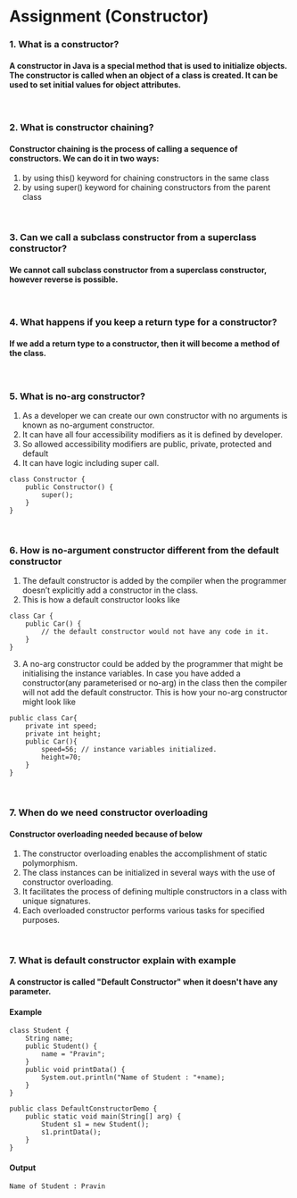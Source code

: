 # Assignment (Constructor)

### **1. What is a constructor?**

#### A constructor in Java is a special method that is used to initialize objects. The constructor is called when an object of a class is created. It can be used to set initial values for object attributes.

<br/>

### **2. What is constructor chaining?**

#### Constructor chaining is the process of calling a sequence of constructors. We can do it in two ways:

1. by using this() keyword for chaining constructors in the same class
2. by using super() keyword for chaining constructors from the parent class

<br/>

### **3. Can we call a subclass constructor from a superclass constructor?**

#### We cannot call subclass constructor from a superclass constructor, however reverse is possible.

<br/>

### **4. What happens if you keep a return type for a constructor?**

#### If we add a return type to a constructor, then it will become a method of the class.

<br/>

### **5. What is no-arg constructor?**

1. As a developer we can create our own constructor with no arguments is known as no-argument constructor.
2. It can have all four accessibility modifiers as it is defined by developer.
3. So allowed accessibility modifiers are public, private, protected and default
4. It can have logic including super call.

```
class Constructor {
    public Constructor() {
        super();
    }
}
```

<br/>

### **6. How is no-argument constructor different from the default constructor**

1. The default constructor is added by the compiler when the programmer doesn’t explicitly add a constructor in the class.
2. This is how a default constructor looks like

```
class Car {
    public Car() {
        // the default constructor would not have any code in it.
    }
}
```

3. A no-arg constructor could be added by the programmer that might be initialising the instance variables. In case you have added a constructor(any parameterised or no-arg) in the class then the compiler will not add the default constructor. This is how your no-arg constructor might look like

```
public class Car{
    private int speed;
    private int height;
    public Car(){
        speed=56; // instance variables initialized.
        height=70;
    }
}
```

<br/>

### **7. When do we need constructor overloading**

#### Constructor overloading needed because of below

1. The constructor overloading enables the accomplishment of static polymorphism.
2. The class instances can be initialized in several ways with the use of constructor overloading.
3. It facilitates the process of defining multiple constructors in a class with unique signatures.
4. Each overloaded constructor performs various tasks for specified purposes.

<br/>

### **7. What is default constructor explain with example**

#### A constructor is called "Default Constructor" when it doesn't have any parameter.

#### Example

```
class Student {
    String name;
    public Student() {
        name = "Pravin";
    }
    public void printData() {
        System.out.println("Name of Student : "+name);
    }
}

public class DefaultConstructorDemo {
    public static void main(String[] arg) {
        Student s1 = new Student();
        s1.printData();
    }
}
```

#### Output

```
Name of Student : Pravin
```
